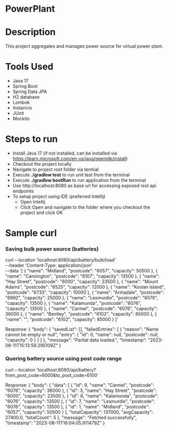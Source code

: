 # PowerPlant

# Description
This project aggregates and manages power source for virtual power plant.

# Tools Used
- Java 17
- Spring Boot
- Spring Data JPA
- H2 database
- Lombok
- Instancio
- JUnit
- Mockito

# Steps to run
- Install Java 17 (if not installed, can be installed via https://learn.microsoft.com/en-us/java/openjdk/install)
- Checkout the project locally
- Navigate to project root folder via termial
- Execute **./gradlew test** to run unit test from the terminal
- Execute **./gradlew bootRun** to run application from the terminal
- Use http://localhost:8080 as base url for accessing exposed rest api endpoints
- To setup project using IDE (preferred Intellij)
    - Open Intellij
    - Click Open and navigate to the folder where you checkout the project and click OK

# Sample curl
### Saving bulk power source (batteries)
curl --location 'localhost:8080/api/battery/bulk/load' \
--header 'Content-Type: application/json' \
--data '[
    {
        "name": "Midland",
        "postcode": "6057",
        "capacity": 50500
    },
    {
        "name": "Cannington",
        "postcode": "6107",
        "capacity": 13500
    },
    {
        "name": "Hay Street",
        "postcode": "6000",
        "capacity": 23500
    },
    {
        "name": "Mount Adams",
        "postcode": "6525",
        "capacity": 12000
    },
    {
        "name": "Koolan Island",
        "postcode": "6733",
        "capacity": 10000
    },
    {
        "name": "Armadale",
        "postcode": "6992",
        "capacity": 25000
    },
    {
        "name": "Lesmurdie",
        "postcode": "6076",
        "capacity": 13500
    },
    {
        "name": "Kalamunda",
        "postcode": "6076",
        "capacity": 13500
    },
    {
        "name": "Carmel",
        "postcode": "6076",
        "capacity": 36000
    },
    {
        "name": "Bentley",
        "postcode": "6102",
        "capacity": 85000
    },
    {
        "name": "",
        "postcode": "6102",
        "capacity": 85000
    }
]'

Response: {
    "body": {
        "savedList": [],
        "failedEntries": [
            {
                "reason": "Name cannot be empty or null",
                "entry": {
                    "id": 0,
                    "name": null,
                    "postcode": null,
                    "capacity": 0
                }
            }
        ]
    },
    "message": "Partial data loaded.",
    "timestamp": "2023-08-11T15:13:59.295109Z"
}


### Quering battery source using post code range
curl --location 'localhost:8080/api/battery?from_post_code=6000&to_post_code=6100'

Response: {
    "body": {
        "data": [
            {
                "id": 9,
                "name": "Carmel",
                "postcode": "6076",
                "capacity": 36000
            },
            {
                "id": 3,
                "name": "Hay Street",
                "postcode": "6000",
                "capacity": 23500
            },
            {
                "id": 8,
                "name": "Kalamunda",
                "postcode": "6076",
                "capacity": 13500
            },
            {
                "id": 7,
                "name": "Lesmurdie",
                "postcode": "6076",
                "capacity": 13500
            },
            {
                "id": 1,
                "name": "Midland",
                "postcode": "6057",
                "capacity": 50500
            }
        ],
        "totalCapacity": 137000,
        "avgCapacity": 27400.0,
        "totalCount": 5
    },
    "message": "Fetched successfully",
    "timestamp": "2023-08-11T16:04:05.911479Z"
}
